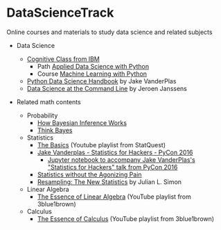 # DataScienceTrack
Online courses and materials to study data science and related subjects

* Data Science
  * [Cognitive Class from IBM](https://cognitiveclass.ai/)
    * Path [Applied Data Science with Python](https://cognitiveclass.ai/learn/data-science-with-python/)
    * Course [Machine Learning with Python](https://cognitiveclass.ai/courses/machine-learning-with-python/)
  * [Python Data Science Handbook](https://github.com/jakevdp/PythonDataScienceHandbook) by Jake VanderPlas
  * [Data Science at the Command Line](https://www.datascienceatthecommandline.com) by Jeroen Janssens
  
* Related math contents
  * Probability
    * [How Bayesian Inference Works](http://brohrer.github.io/how_bayesian_inference_works.html)
    * [Think Bayes](https://greenteapress.com/wp/think-bayes/)
  * Statistics
    * [The Basics](https://www.youtube.com/watch?v=qBigTkBLU6g&list=PLblh5JKOoLUK0FLuzwntyYI10UQFUhsY9) (Youtube playlist from StatQuest)
    * [Jake Vanderplas - Statistics for Hackers - PyCon 2016](https://www.youtube.com/watch?v=Iq9DzN6mvYA&t=553s)
      * [Jupyter notebook to accompany Jake VanderPlas's "Statistics for Hackers" talk from PyCon 2016](https://github.com/croach/statistics-for-hackers)
    * [Statistics without the Agonizing Pain](https://www.youtube.com/watch?v=5Dnw46eC-0o&t=601s)
    * [Resampling: The New Statistics](http://www.resample.com/intro-text-online/) by Julian L. Simon
  * Linear Algebra
    * [The Essence of Linear Algebra](https://www.youtube.com/watch?v=kjBOesZCoqc&list=PLZHQObOWTQDPD3MizzM2xVFitgF8hE_ab) (YouTube playlist from 3blue1brown)
  * Calculus
    * [The Essence of Calculus](https://www.youtube.com/watch?v=WUvTyaaNkzM&list=PLZHQObOWTQDMsr9K-rj53DwVRMYO3t5Yr) (YouTube playlist from 3blue1brown)
